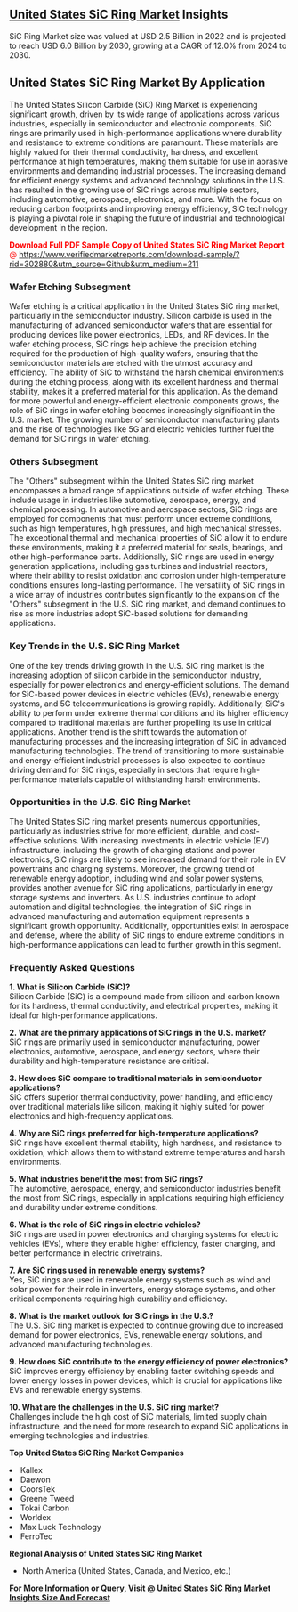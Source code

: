 <h2><a href="https://www.verifiedmarketreports.com/download-sample/?rid=302880&amp;utm_source=Github&amp;utm_medium=211" target="_blank">United States SiC Ring Market</a> Insights</h2><p>SiC Ring Market size was valued at USD 2.5 Billion in 2022 and is projected to reach USD 6.0 Billion by 2030, growing at a CAGR of 12.0% from 2024 to 2030.</p><p><h2>United States SiC Ring Market By Application</h2><p>The United States Silicon Carbide (SiC) Ring Market is experiencing significant growth, driven by its wide range of applications across various industries, especially in semiconductor and electronic components. SiC rings are primarily used in high-performance applications where durability and resistance to extreme conditions are paramount. These materials are highly valued for their thermal conductivity, hardness, and excellent performance at high temperatures, making them suitable for use in abrasive environments and demanding industrial processes. The increasing demand for efficient energy systems and advanced technology solutions in the U.S. has resulted in the growing use of SiC rings across multiple sectors, including automotive, aerospace, electronics, and more. With the focus on reducing carbon footprints and improving energy efficiency, SiC technology is playing a pivotal role in shaping the future of industrial and technological development in the region. <p><span class=""><span style="color: #ff0000;"><strong>Download Full PDF Sample Copy of United States SiC Ring Market Report</strong> @ </span><a href="https://www.verifiedmarketreports.com/download-sample/?rid=302880&amp;utm_source=Github&amp;utm_medium=211" target="_blank">https://www.verifiedmarketreports.com/download-sample/?rid=302880&amp;utm_source=Github&amp;utm_medium=211</a></span></p><h3>Wafer Etching Subsegment</h3><p>Wafer etching is a critical application in the United States SiC ring market, particularly in the semiconductor industry. Silicon carbide is used in the manufacturing of advanced semiconductor wafers that are essential for producing devices like power electronics, LEDs, and RF devices. In the wafer etching process, SiC rings help achieve the precision etching required for the production of high-quality wafers, ensuring that the semiconductor materials are etched with the utmost accuracy and efficiency. The ability of SiC to withstand the harsh chemical environments during the etching process, along with its excellent hardness and thermal stability, makes it a preferred material for this application. As the demand for more powerful and energy-efficient electronic components grows, the role of SiC rings in wafer etching becomes increasingly significant in the U.S. market. The growing number of semiconductor manufacturing plants and the rise of technologies like 5G and electric vehicles further fuel the demand for SiC rings in wafer etching. </p><h3>Others Subsegment</h3><p>The "Others" subsegment within the United States SiC ring market encompasses a broad range of applications outside of wafer etching. These include usage in industries like automotive, aerospace, energy, and chemical processing. In automotive and aerospace sectors, SiC rings are employed for components that must perform under extreme conditions, such as high temperatures, high pressures, and high mechanical stresses. The exceptional thermal and mechanical properties of SiC allow it to endure these environments, making it a preferred material for seals, bearings, and other high-performance parts. Additionally, SiC rings are used in energy generation applications, including gas turbines and industrial reactors, where their ability to resist oxidation and corrosion under high-temperature conditions ensures long-lasting performance. The versatility of SiC rings in a wide array of industries contributes significantly to the expansion of the "Others" subsegment in the U.S. SiC ring market, and demand continues to rise as more industries adopt SiC-based solutions for demanding applications. </p><h3>Key Trends in the U.S. SiC Ring Market</h3><p>One of the key trends driving growth in the U.S. SiC ring market is the increasing adoption of silicon carbide in the semiconductor industry, especially for power electronics and energy-efficient solutions. The demand for SiC-based power devices in electric vehicles (EVs), renewable energy systems, and 5G telecommunications is growing rapidly. Additionally, SiC's ability to perform under extreme thermal conditions and its higher efficiency compared to traditional materials are further propelling its use in critical applications. Another trend is the shift towards the automation of manufacturing processes and the increasing integration of SiC in advanced manufacturing technologies. The trend of transitioning to more sustainable and energy-efficient industrial processes is also expected to continue driving demand for SiC rings, especially in sectors that require high-performance materials capable of withstanding harsh environments.</p><h3>Opportunities in the U.S. SiC Ring Market</h3><p>The United States SiC ring market presents numerous opportunities, particularly as industries strive for more efficient, durable, and cost-effective solutions. With increasing investments in electric vehicle (EV) infrastructure, including the growth of charging stations and power electronics, SiC rings are likely to see increased demand for their role in EV powertrains and charging systems. Moreover, the growing trend of renewable energy adoption, including wind and solar power systems, provides another avenue for SiC ring applications, particularly in energy storage systems and inverters. As U.S. industries continue to adopt automation and digital technologies, the integration of SiC rings in advanced manufacturing and automation equipment represents a significant growth opportunity. Additionally, opportunities exist in aerospace and defense, where the ability of SiC rings to endure extreme conditions in high-performance applications can lead to further growth in this segment.</p><h3>Frequently Asked Questions</h3><p><b>1. What is Silicon Carbide (SiC)?</b><br> Silicon Carbide (SiC) is a compound made from silicon and carbon known for its hardness, thermal conductivity, and electrical properties, making it ideal for high-performance applications.</p><p><b>2. What are the primary applications of SiC rings in the U.S. market?</b><br> SiC rings are primarily used in semiconductor manufacturing, power electronics, automotive, aerospace, and energy sectors, where their durability and high-temperature resistance are critical.</p><p><b>3. How does SiC compare to traditional materials in semiconductor applications?</b><br> SiC offers superior thermal conductivity, power handling, and efficiency over traditional materials like silicon, making it highly suited for power electronics and high-frequency applications.</p><p><b>4. Why are SiC rings preferred for high-temperature applications?</b><br> SiC rings have excellent thermal stability, high hardness, and resistance to oxidation, which allows them to withstand extreme temperatures and harsh environments.</p><p><b>5. What industries benefit the most from SiC rings?</b><br> The automotive, aerospace, energy, and semiconductor industries benefit the most from SiC rings, especially in applications requiring high efficiency and durability under extreme conditions.</p><p><b>6. What is the role of SiC rings in electric vehicles?</b><br> SiC rings are used in power electronics and charging systems for electric vehicles (EVs), where they enable higher efficiency, faster charging, and better performance in electric drivetrains.</p><p><b>7. Are SiC rings used in renewable energy systems?</b><br> Yes, SiC rings are used in renewable energy systems such as wind and solar power for their role in inverters, energy storage systems, and other critical components requiring high durability and efficiency.</p><p><b>8. What is the market outlook for SiC rings in the U.S.?</b><br> The U.S. SiC ring market is expected to continue growing due to increased demand for power electronics, EVs, renewable energy solutions, and advanced manufacturing technologies.</p><p><b>9. How does SiC contribute to the energy efficiency of power electronics?</b><br> SiC improves energy efficiency by enabling faster switching speeds and lower energy losses in power devices, which is crucial for applications like EVs and renewable energy systems.</p><p><b>10. What are the challenges in the U.S. SiC ring market?</b><br> Challenges include the high cost of SiC materials, limited supply chain infrastructure, and the need for more research to expand SiC applications in emerging technologies and industries.</p></p><p><strong>Top United States SiC Ring Market Companies</strong></p><div data-test-id=""><p><li>Kallex</li><li> Daewon</li><li> CoorsTek</li><li> Greene Tweed</li><li> Tokai Carbon</li><li> Worldex</li><li> Max Luck Technology</li><li> FerroTec</li></p><div><strong>Regional Analysis of&nbsp;United States SiC Ring Market</strong></div><ul><li dir="ltr"><p dir="ltr">North America&nbsp;(United States, Canada, and Mexico, etc.)</p></li></ul><p><strong>For More Information or Query, Visit @&nbsp;</strong><strong><a href="https://www.verifiedmarketreports.com/product/sic-ring-market/?utm_source=Github&amp;utm_medium=211" target="_blank">United States SiC Ring Market Insights Size And Forecast</a></strong></p></div>
